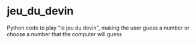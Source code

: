 # jeu_du_devin
Python code to play "le jeu du devin", making the user guess a number or choose a number that the computer will guess
